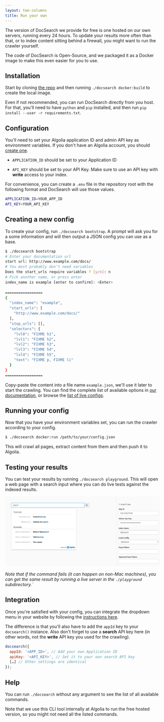 ```yaml
---
layout: two-columns
title: Run your own
---
```


The version of DocSearch we provide for free is one hosted on our own
servers, running every 24 hours. To update your results
more often than that, or to index content sitting behind a
firewall, you might want to run the crawler yourself.

The code of DocSearch is Open-Source, and we packaged it as a Docker
image to make this even easier for you to use.

## Installation

Start by cloning [the repo][1] and then running `./docsearch
docker:build` to create the local image.

Even if not recommended, you can run DocSearch directly from you host.
For that, you'll need to have `python` and `pip` installed, and then
run `pip install --user -r requirements.txt`.

## Configuration

You'll need to set your Algolia application ID and admin API key as
environment variables. If you don't have an Algolia account, you
should [create one][2].

- `APPLICATION_ID` should be set to your Application ID

- `API_KEY` should be set to your API Key. Make sure to use an API key
  with **write** access to your index.

For convenience, you can create a `.env` file in the repository root
with the following format and DocSearch will use those values.

```sh
APPLICATION_ID=YOUR_APP_ID
API_KEY=YOUR_API_KEY
```

## Creating a new config

To create your config, run `./docsearch bootstrap`. A prompt will ask
you for a some information and will then output a JSON config you can
use as a base.

```sh
$ ./docsearch bootstrap
# Enter your documentation url
start url: http://www.example.com/docs/
# You most probably don't need variables
Does the start_urls require variables ? [y/n]: n
# Pick another name, or press enter
index_name is example [enter to confirm]: <Enter>

=================
{
  "index_name": "example",
  "start_urls": [
    "http://www.example.com/docs/"
  ],
  "stop_urls": [],
  "selectors": {
    "lvl0": "FIXME h1",
    "lvl1": "FIXME h2",
    "lvl2": "FIXME h3",
    "lvl3": "FIXME h4",
    "lvl4": "FIXME h5",
    "text": "FIXME p, FIXME li"
  }
}
=================
```

Copy-paste the content into a file name `example.json`, we'll use it
later to start the crawling. You can find the complete list of
available options in [our documentation][3], or browse the [list of
live configs][4].

## Running your config

Now that you have your environment variables set, you can run the
crawler according to your config.

```sh
$ ./docsearch docker:run /path/to/your/config.json
```

This will crawl all pages, extract content from them and then push it
to Algolia.

## Testing your results

You can test your results by running `./docsearch playground`. This
will open a web page with a search input where you can do live tests
against the indexed results.

<img src="./assets/playground.png" alt="Playground" class="mt-2"/>

_Note that if the command fails (it can happen on non-Mac machines),
you can get the same result by running a live server in the `./playground` subdirectory.\`_

## Integration

Once you're satisfied with your config, you can integrate the dropdown
menu in your website by following the [instructions here][5].

The difference is that you'll also have to add the `appId` key to your
`docsearch()` instance. Also don't forget to use a **search** API key
here (in other words, not the **write** API key you used for the crawling).

```javascript
docsearch({
  appId: '<APP_ID>', // Add your own Application ID
  apiKey: '<API_KEY>', // Set it to your own search API key
  […] // Other settings are identical
});
```

## Help

You can run `./docsearch` without any argument to see the list of all
available commands.

Note that we use this CLI tool internally at Algolia to run the free
hosted version, so you might not need all the listed commands.

[1]: https://github.com/algolia/docsearch-scraper

[2]: https://www.algolia.com/pricing#community

[3]: ./config-file.html

[4]: https://github.com/algolia/docsearch-configs/tree/master/configs

[5]: ./dropdown.html
